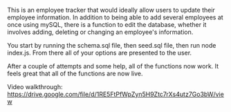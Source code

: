 This is an employee tracker that would ideally allow users to update their employee information. In addition to being able to add several employees at once using mySQL, there is a function to edit the database, whether it involves adding, deleting or changing an employee's information.

You start by running the schema.sql file, then seed.sql file, then run node index.js. From there all of your options are presented to the user.

After a couple of attempts and some help, all of the functions now work. It feels great that all of the functions are now live.

Video walkthrough: https://drive.google.com/file/d/1RE5FtPfWpZyn5H9Ztc7rXs4utz7Go3bW/view